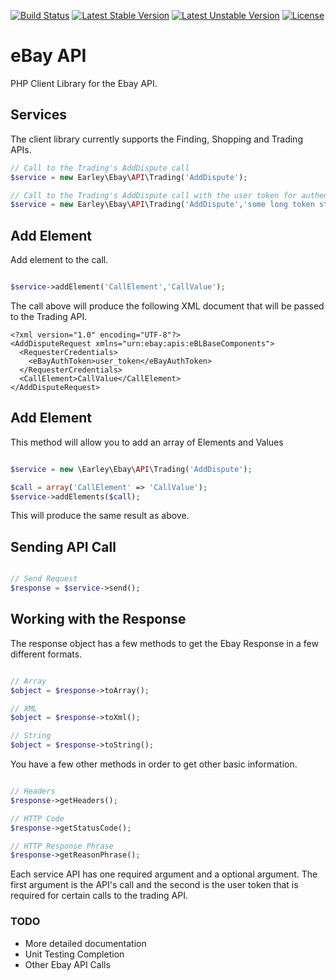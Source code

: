 [![Build Status](https://travis-ci.org/rearley/ebay.svg?branch=master)](https://travis-ci.org/rearley/ebay)
[![Latest Stable Version](https://poser.pugx.org/rearley/ebay/v/stable.svg)](https://packagist.org/packages/rearley/ebay)
[![Latest Unstable Version](https://poser.pugx.org/rearley/ebay/v/unstable.svg)](https://packagist.org/packages/rearley/ebay)
[![License](https://poser.pugx.org/rearley/ebay/license.svg)](https://packagist.org/packages/rearley/ebay)

eBay API
========
PHP Client Library for the Ebay API.

## Services
The client library currently supports the Finding, Shopping and Trading APIs. 

```php
// Call to the Trading's AddDispute call
$service = new Earley\Ebay\API\Trading('AddDispute');

// Call to the Trading's AddDispute call with the user token for authentication
$service = new Earley\Ebay\API\Trading('AddDispute','some long token string');
```
## Add Element
Add element to the call.

```php

$service->addElement('CallElement','CallValue');

```

The call above will produce the following XML document that will be passed to the Trading API.

```
<?xml version="1.0" encoding="UTF-8"?>
<AddDisputeRequest xmlns="urn:ebay:apis:eBLBaseComponents">
  <RequesterCredentials>
    <eBayAuthToken>user_token</eBayAuthToken>
  </RequesterCredentials>
  <CallElement>CallValue</CallElement>
</AddDisputeRequest>

```

## Add Element
This method will allow you to add an array of Elements and Values

```php

$service = new \Earley\Ebay\API\Trading('AddDispute');

$call = array('CallElement' => 'CallValue');
$service->addElements($call);

```

This will produce the same result as above.

## Sending API Call

```php

// Send Request
$response = $service->send();

```

## Working with the Response
The response object has a few methods to get the Ebay Response in a few different formats.

```php

// Array
$object = $response->toArray();

// XML
$object = $response->toXml();

// String
$object = $response->toString();

```

You have a few other methods in order to get other basic information.

```php

// Headers
$response->getHeaders();

// HTTP Code
$response->getStatusCode();

// HTTP Response Phrase
$response->getReasonPhrase();

```



Each service API has one required argument and a optional argument. The first argument is the API's call and the second
is the user token that is required for certain calls to the trading API.

### TODO
* More detailed documentation
* Unit Testing Completion
* Other Ebay API Calls
